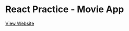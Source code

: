 # React Practice - Movie App


<a href="https://annjung27.github.io/react-practice-movieapp" target=_blank>View Website</a>
